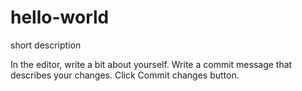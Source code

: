 # hello-world
short description

In the editor, write a bit about yourself.
Write a commit message that describes your changes.
Click Commit changes button.
